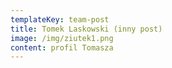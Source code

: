 ```yaml
---
templateKey: team-post
title: Tomek Laskowski (inny post)
image: /img/ziutek1.png
content: profil Tomasza
---
```


